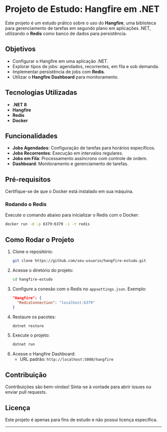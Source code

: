 # Projeto de Estudo: Hangfire em .NET  

Este projeto é um estudo prático sobre o uso do **Hangfire**, uma biblioteca para gerenciamento de tarefas em segundo plano em aplicações .NET, utilizando o **Redis** como banco de dados para persistência.  

## Objetivos  
- Configurar o Hangfire em uma aplicação .NET.  
- Explorar tipos de jobs: agendados, recorrentes, em fila e sob demanda.  
- Implementar persistência de jobs com **Redis**.  
- Utilizar o **Hangfire Dashboard** para monitoramento.  

## Tecnologias Utilizadas  
- **.NET 8**  
- **Hangfire**  
- **Redis**  
- **Docker**  

## Funcionalidades  
- **Jobs Agendados**: Configuração de tarefas para horários específicos.  
- **Jobs Recorrentes**: Execução em intervalos regulares.  
- **Jobs em Fila**: Processamento assíncrono com controle de ordem.  
- **Dashboard**: Monitoramento e gerenciamento de tarefas.  

## Pré-requisitos  
Certifique-se de que o Docker está instalado em sua máquina.  

### Rodando o Redis  
Execute o comando abaixo para inicializar o Redis com o Docker:  
```bash  
docker run -d -p 6379:6379 -i -t redis  
```  

## Como Rodar o Projeto  
1. Clone o repositório:  
   ```bash  
   git clone https://github.com/seu-usuario/hangfire-estudo.git  
   ```  
2. Acesse o diretório do projeto:  
   ```bash  
   cd hangfire-estudo  
   ```  
3. Configure a conexão com o Redis no `appsettings.json`. Exemplo:  
   ```json  
   "Hangfire": {  
     "RedisConnection": "localhost:6379"  
   }  
   ```  
4. Restaure os pacotes:  
   ```bash  
   dotnet restore  
   ```  
5. Execute o projeto:  
   ```bash  
   dotnet run  
   ```  
6. Acesse o Hangfire Dashboard:  
   - URL padrão: `http://localhost:5000/hangfire`  

## Contribuição  
Contribuições são bem-vindas! Sinta-se à vontade para abrir issues ou enviar pull requests.  

## Licença  
Este projeto é apenas para fins de estudo e não possui licença específica.  

---  
